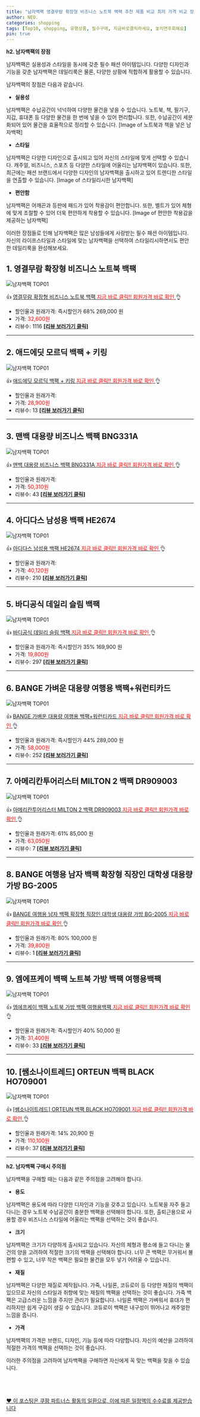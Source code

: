 ```yaml
---
title: "남자백팩 영결무람 확장형 비즈니스 노트북 백팩 추천 제품 비교 최저 가격 비교 장점 구매가이드"
author: NEO.
categories: shopping
tags: [Top10, shopping, 유행상품, 필수구매, 지금바로클릭하세요, 놓치면후회해요]
pin: true
---
```

**h2. 남자백팩의 장점**

남자백팩은 실용성과 스타일을 동시에 갖춘 필수 패션 아이템입니다. 다양한 디자인과 기능을 갖춘 남자백팩은 데일리룩은 물론, 다양한 상황에 적합하게 활용할 수 있습니다.

남자백팩의 장점은 다음과 같습니다.

* **실용성**

남자백팩은 수납공간이 넉넉하여 다양한 물건을 넣을 수 있습니다. 노트북, 책, 필기구, 지갑, 휴대폰 등 다양한 물건을 한 번에 넣을 수 있어 편리합니다. 또한, 수납공간이 세분화되어 있어 물건을 효율적으로 정리할 수 있습니다.
[Image of 노트북과 책을 넣은 남자백팩]

* **스타일**

남자백팩은 다양한 디자인으로 출시되고 있어 자신의 스타일에 맞게 선택할 수 있습니다. 캐주얼, 비즈니스, 스포츠 등 다양한 스타일에 어울리는 남자백팩이 있습니다. 또한, 최근에는 패션 브랜드에서 다양한 디자인의 남자백팩을 출시하고 있어 트렌디한 스타일을 연출할 수 있습니다.
[Image of 스타일리시한 남자백팩]

* **편안함**

남자백팩은 어깨끈과 등판에 패드가 있어 착용감이 편안합니다. 또한, 벨트가 있어 체형에 맞게 조절할 수 있어 더욱 편안하게 착용할 수 있습니다.
[Image of 편안한 착용감을 제공하는 남자백팩]

이러한 장점들로 인해 남자백팩은 많은 남성들에게 사랑받는 필수 패션 아이템입니다. 자신의 라이프스타일과 스타일에 맞는 남자백팩을 선택하여 스타일리시하면서도 편안한 데일리룩을 완성해보세요.

   

## 1. 영결무람 확장형 비즈니스 노트북 백팩

![남자백팩 TOP01](https://thumbnail10.coupangcdn.com/thumbnails/remote/490x490ex/image/vendor_inventory/249e/df496374355938c0c9d3f8703f5f2878f1d88d7019dca2cb0ac230c5ef50.jpg)


👍 [영결무람 확장형 비즈니스 노트북 백팩 <font color=red> 지금 바로 클릭!! 회원가격 바로 확인 </font> ](https://link.coupang.com/re/AFFSDP?lptag=AF3617701&subid=GithubCoopas&pageKey=7687204895&traceid=V0-153&itemId=20546954278&vendorItemId=87683239634) 👌 


- 할인율과 원래가격: 즉시할인가 68%  269,000   원
- 가격: <span style='color:red'>32,600원</span>
- 리뷰수: 1116  [**[리뷰 보러가기 클릭]**](https://link.coupang.com/re/AFFSDP?lptag=AF3617701&subid=GithubCoopas&pageKey=7687204895&traceid=V0-153&itemId=20546954278&vendorItemId=87683239634)

---


   

## 2. 애드에딧 모르딕 백팩 + 키링

![남자백팩 TOP01](https://thumbnail10.coupangcdn.com/thumbnails/remote/490x490ex/image/retail/images/13127573029058572-909fef71-ebc7-4234-9493-a70736ab27bf.jpg)


👍 [애드에딧 모르딕 백팩 + 키링 <font color=red> 지금 바로 클릭!! 회원가격 바로 확인 </font> ](https://link.coupang.com/re/AFFSDP?lptag=AF3617701&subid=GithubCoopas&pageKey=5876810289&traceid=V0-153&itemId=10297413871&vendorItemId=70005414885) 👌 


- 할인율과 원래가격: 
- 가격: <span style='color:red'>28,900원</span>
- 리뷰수: 13  [**[리뷰 보러가기 클릭]**](https://link.coupang.com/re/AFFSDP?lptag=AF3617701&subid=GithubCoopas&pageKey=5876810289&traceid=V0-153&itemId=10297413871&vendorItemId=70005414885)

---


   

## 3. 맨백 대용량 비즈니스 백팩 BNG331A

![남자백팩 TOP01](https://thumbnail10.coupangcdn.com/thumbnails/remote/490x490ex/image/retail/images/2023/11/01/17/2/57396764-030b-4b72-87d9-c1635afab235.jpg)


👍 [맨백 대용량 비즈니스 백팩 BNG331A <font color=red> 지금 바로 클릭!! 회원가격 바로 확인 </font> ](https://link.coupang.com/re/AFFSDP?lptag=AF3617701&subid=GithubCoopas&pageKey=7691716915&traceid=V0-153&itemId=20570592004&vendorItemId=87646052337) 👌 


- 할인율과 원래가격: 
- 가격: <span style='color:red'>50,310원</span>
- 리뷰수: 43  [**[리뷰 보러가기 클릭]**](https://link.coupang.com/re/AFFSDP?lptag=AF3617701&subid=GithubCoopas&pageKey=7691716915&traceid=V0-153&itemId=20570592004&vendorItemId=87646052337)

---


   

## 4. 아디다스 남성용 백팩 HE2674

![남자백팩 TOP01](https://thumbnail6.coupangcdn.com/thumbnails/remote/490x490ex/image/vendor_inventory/c87b/bd265a25809bb3d1c17dc61858335701b3606d9f59f961f63d83d554b7ea.jpg)


👍 [아디다스 남성용 백팩 HE2674 <font color=red> 지금 바로 클릭!! 회원가격 바로 확인 </font> ](https://link.coupang.com/re/AFFSDP?lptag=AF3617701&subid=GithubCoopas&pageKey=7660038798&traceid=V0-153&itemId=20405198098&vendorItemId=87487450007) 👌 


- 할인율과 원래가격: 
- 가격: <span style='color:red'>40,120원</span>
- 리뷰수: 210  [**[리뷰 보러가기 클릭]**](https://link.coupang.com/re/AFFSDP?lptag=AF3617701&subid=GithubCoopas&pageKey=7660038798&traceid=V0-153&itemId=20405198098&vendorItemId=87487450007)

---


   

## 5. 바디공식 데일리 슬림 백팩

![남자백팩 TOP01](https://thumbnail6.coupangcdn.com/thumbnails/remote/490x490ex/image/retail/images/1506003214953195-6b6d848f-d8b3-4231-b761-4927a05f0fba.jpg)


👍 [바디공식 데일리 슬림 백팩 <font color=red> 지금 바로 클릭!! 회원가격 바로 확인 </font> ](https://link.coupang.com/re/AFFSDP?lptag=AF3617701&subid=GithubCoopas&pageKey=5237889716&traceid=V0-153&itemId=7391665383&vendorItemId=74682779929) 👌 


- 할인율과 원래가격: 즉시할인가 35%  169,900   원
- 가격: <span style='color:red'>19,800원</span>
- 리뷰수: 297  [**[리뷰 보러가기 클릭]**](https://link.coupang.com/re/AFFSDP?lptag=AF3617701&subid=GithubCoopas&pageKey=5237889716&traceid=V0-153&itemId=7391665383&vendorItemId=74682779929)

---


   

## 6. BANGE 가벼운 대용량 여행용 백팩+워런티카드

![남자백팩 TOP01](https://thumbnail9.coupangcdn.com/thumbnails/remote/490x490ex/image/vendor_inventory/eafd/3204003b92a5fe8532de1fbea2bf6871997016fb2fe19847574a6fc65610.png)


👍 [BANGE 가벼운 대용량 여행용 백팩+워런티카드 <font color=red> 지금 바로 클릭!! 회원가격 바로 확인 </font> ](https://link.coupang.com/re/AFFSDP?lptag=AF3617701&subid=GithubCoopas&pageKey=7637263351&traceid=V0-153&itemId=20282928959&vendorItemId=82976629851) 👌 


- 할인율과 원래가격: 즉시할인가 44%  289,000   원
- 가격: <span style='color:red'>58,000원</span>
- 리뷰수: 252  [**[리뷰 보러가기 클릭]**](https://link.coupang.com/re/AFFSDP?lptag=AF3617701&subid=GithubCoopas&pageKey=7637263351&traceid=V0-153&itemId=20282928959&vendorItemId=82976629851)

---


   

## 7. 아메리칸투어리스터 MILTON 2 백팩 DR909003

![남자백팩 TOP01](https://thumbnail9.coupangcdn.com/thumbnails/remote/490x490ex/image/retail/images/2019/05/09/11/5/47c63e6b-7ea7-412d-8123-1f1742837c2e.jpg)


👍 [아메리칸투어리스터 MILTON 2 백팩 DR909003 <font color=red> 지금 바로 클릭!! 회원가격 바로 확인 </font> ](https://link.coupang.com/re/AFFSDP?lptag=AF3617701&subid=GithubCoopas&pageKey=4564069243&traceid=V0-153&itemId=5564366000&vendorItemId=4746241277) 👌 


- 할인율과 원래가격: 61%  85,000   원
- 가격: <span style='color:red'>63,050원</span>
- 리뷰수: 7  [**[리뷰 보러가기 클릭]**](https://link.coupang.com/re/AFFSDP?lptag=AF3617701&subid=GithubCoopas&pageKey=4564069243&traceid=V0-153&itemId=5564366000&vendorItemId=4746241277)

---


   

## 8. BANGE 여행용 남자 백팩 확장형 직장인 대학생 대용량 가방 BG-2005

![남자백팩 TOP01](https://thumbnail10.coupangcdn.com/thumbnails/remote/490x490ex/image/vendor_inventory/47f0/b8f5e71ff62578c32a9e74f833bbad4c1907dde2d7619c9b1624bbbbc691.jpg)


👍 [BANGE 여행용 남자 백팩 확장형 직장인 대학생 대용량 가방 BG-2005 <font color=red> 지금 바로 클릭!! 회원가격 바로 확인 </font> ](https://link.coupang.com/re/AFFSDP?lptag=AF3617701&subid=GithubCoopas&pageKey=7506896461&traceid=V0-153&itemId=19662149119&vendorItemId=86917254588) 👌 


- 할인율과 원래가격: 80%  100,000   원
- 가격: <span style='color:red'>39,800원</span>
- 리뷰수: 1  [**[리뷰 보러가기 클릭]**](https://link.coupang.com/re/AFFSDP?lptag=AF3617701&subid=GithubCoopas&pageKey=7506896461&traceid=V0-153&itemId=19662149119&vendorItemId=86917254588)

---


   

## 9. 엠에프케이 백팩 노트북 가방 백팩 여행용백팩

![남자백팩 TOP01](https://thumbnail7.coupangcdn.com/thumbnails/remote/490x490ex/image/vendor_inventory/3ba7/ad69b14e521e53e9f25b6f6d0fa1be3d769b8d2f6404782530c2e708e518.jpg)


👍 [엠에프케이 백팩 노트북 가방 백팩 여행용백팩 <font color=red> 지금 바로 클릭!! 회원가격 바로 확인 </font> ](https://link.coupang.com/re/AFFSDP?lptag=AF3617701&subid=GithubCoopas&pageKey=7321008141&traceid=V0-153&itemId=18776725211&vendorItemId=86056210869) 👌 


- 할인율과 원래가격: 즉시할인가 40%  50,000   원
- 가격: <span style='color:red'>31,400원</span>
- 리뷰수: 33  [**[리뷰 보러가기 클릭]**](https://link.coupang.com/re/AFFSDP?lptag=AF3617701&subid=GithubCoopas&pageKey=7321008141&traceid=V0-153&itemId=18776725211&vendorItemId=86056210869)

---


   

## 10. [쌤소나이트레드] ORTEUN 백팩 BLACK HO709001

![남자백팩 TOP01](https://thumbnail8.coupangcdn.com/thumbnails/remote/490x490ex/image/vendor_inventory/ad11/fd8835788a38d7f307481b580eabb4ad13386151934520848828d767d598.jpg)


👍 [[쌤소나이트레드] ORTEUN 백팩 BLACK HO709001 <font color=red> 지금 바로 클릭!! 회원가격 바로 확인 </font> ](https://link.coupang.com/re/AFFSDP?lptag=AF3617701&subid=GithubCoopas&pageKey=2159505720&traceid=V0-153&itemId=3668350626&vendorItemId=78352128187) 👌 


- 할인율과 원래가격: 14%  20,900   원
- 가격: <span style='color:red'>110,100원</span>
- 리뷰수: 37  [**[리뷰 보러가기 클릭]**](https://link.coupang.com/re/AFFSDP?lptag=AF3617701&subid=GithubCoopas&pageKey=2159505720&traceid=V0-153&itemId=3668350626&vendorItemId=78352128187)

---
**h2. 남자백팩 구매시 주의점**

남자백팩을 구매할 때는 다음과 같은 주의점을 고려해야 합니다.

* **용도**

남자백팩은 용도에 따라 다양한 디자인과 기능을 갖추고 있습니다. 노트북을 자주 들고 다니는 경우 노트북 수납공간이 충분한 백팩을 선택해야 합니다. 또한, 출퇴근용으로 사용할 경우 비즈니스 스타일에 어울리는 백팩을 선택하는 것이 좋습니다.

* **크기**

남자백팩은 크기가 다양하게 출시되고 있습니다. 자신의 체형과 평소에 들고 다니는 물건의 양을 고려하여 적절한 크기의 백팩을 선택해야 합니다. 너무 큰 백팩은 무거워서 불편할 수 있고, 너무 작은 백팩은 필요한 물건을 모두 넣기 어려울 수 있습니다.

* **재질**

남자백팩은 다양한 재질로 제작됩니다. 가죽, 나일론, 코듀로이 등 다양한 재질의 백팩이 있으므로 자신의 스타일과 취향에 맞는 재질의 백팩을 선택하는 것이 좋습니다. 가죽 백팩은 고급스러운 느낌을 주지만 관리가 필요합니다. 나일론 백팩은 가벼워서 휴대가 편리하지만 쉽게 구김이 생길 수 있습니다. 코듀로이 백팩은 내구성이 뛰어나고 캐주얼한 느낌을 줍니다.

* **가격**

남자백팩의 가격은 브랜드, 디자인, 기능 등에 따라 다양합니다. 자신의 예산을 고려하여 적절한 가격의 백팩을 선택하는 것이 좋습니다.

이러한 주의점을 고려하여 남자백팩을 구매하면 자신에게 꼭 맞는 백팩을 찾을 수 있습니다.<br><br><br><br><br> [ ❤  이 포스팅은 쿠팡 파트너스 활동의 일환으로, 이에 따른 일정액의 수수료를 제공받습니다](https://link.coupang.com/a/bcEFyh)